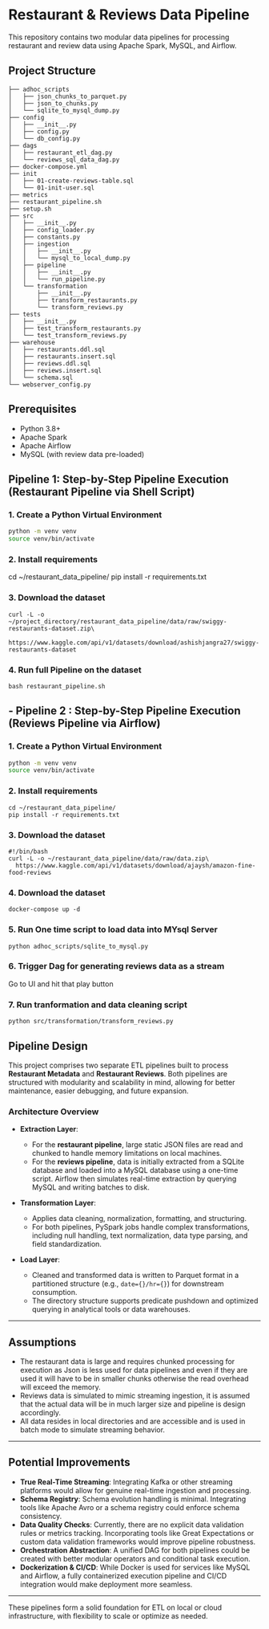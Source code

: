 #  Restaurant & Reviews Data Pipeline

This repository contains two modular data pipelines for processing restaurant and review data using Apache Spark, MySQL, and Airflow.

## Project Structure

```project/
├── adhoc_scripts
│   ├── json_chunks_to_parquet.py
│   ├── json_to_chunks.py
│   └── sqlite_to_mysql_dump.py
├── config
│   ├── __init__.py
│   ├── config.py
│   └── db_config.py
├── dags
│   ├── restaurant_etl_dag.py
│   └── reviews_sql_data_dag.py
├── docker-compose.yml
├── init
│   ├── 01-create-reviews-table.sql
│   └── 01-init-user.sql
├── metrics
├── restaurant_pipeline.sh
├── setup.sh
├── src
│   ├── __init__.py
│   ├── config_loader.py
│   ├── constants.py
│   ├── ingestion
│   │   ├── __init__.py
│   │   └── mysql_to_local_dump.py
│   ├── pipeline
│   │   ├── __init__.py
│   │   └── run_pipeline.py
│   └── transformation
│       ├── __init__.py
│       ├── transform_restaurants.py
│       └── transform_reviews.py
├── tests
│   ├── __init__.py
│   ├── test_transform_restaurants.py
│   └── test_transform_reviews.py
├── warehouse
│   ├── restaurants.ddl.sql
│   ├── restaurants.insert.sql
│   ├── reviews.ddl.sql
│   ├── reviews.insert.sql
│   └── schema.sql
└── webserver_config.py
```

## Prerequisites

- Python 3.8+
- Apache Spark
- Apache Airflow
- MySQL (with review data pre-loaded)

## Pipeline 1: Step-by-Step Pipeline Execution (Restaurant Pipeline via Shell Script)

### 1. Create a Python Virtual Environment

```bash
python -m venv venv
source venv/bin/activate
```
### 2. Install requirements 

cd ~/restaurant_data_pipeline/
pip install -r requirements.txt

### 3. Download the dataset

```#!/bin/bash
curl -L -o ~/project_directory/restaurant_data_pipeline/data/raw/swiggy-restaurants-dataset.zip\
  https://www.kaggle.com/api/v1/datasets/download/ashishjangra27/swiggy-restaurants-dataset
```
### 4. Run full Pipeline on the dataset

```bash restaurant_pipeline.sh```


## - Pipeline 2 : Step-by-Step Pipeline Execution (Reviews Pipeline via Airflow)

### 1. Create a Python Virtual Environment

```bash
python -m venv venv
source venv/bin/activate
```

### 2. Install requirements 
```
cd ~/restaurant_data_pipeline/
pip install -r requirements.txt

```
### 3. Download the dataset
```
#!/bin/bash
curl -L -o ~/restaurant_data_pipeline/data/raw/data.zip\
  https://www.kaggle.com/api/v1/datasets/download/ajaysh/amazon-fine-food-reviews
```
### 4. Download the dataset
```
docker-compose up -d
```
### 5. Run One time script to load data into MYsql Server
```
python adhoc_scripts/sqlite_to_mysql.py
```
### 6. Trigger Dag for generating reviews data as a stream

Go to UI and hit that play button

### 7. Run tranformation and data cleaning script
```
python src/transformation/transform_reviews.py
```



## Pipeline Design

This project comprises two separate ETL pipelines built to process **Restaurant Metadata** and **Restaurant Reviews**. Both pipelines are structured with modularity and scalability in mind, allowing for better maintenance, easier debugging, and future expansion.

### Architecture Overview

- **Extraction Layer**: 
  - For the **restaurant pipeline**, large static JSON files are read and chunked to handle memory limitations on local machines.
  - For the **reviews pipeline**, data is initially extracted from a SQLite database and loaded into a MySQL database using a one-time script. Airflow then simulates real-time extraction by querying MySQL and writing batches to disk.

- **Transformation Layer**:
  - Applies data cleaning, normalization, formatting, and structuring.
  - For both pipelines, PySpark jobs handle complex transformations, including null handling, text normalization, data type parsing, and field standardization.

- **Load Layer**:
  - Cleaned and transformed data is written to Parquet format in a partitioned structure (e.g., `date={}/hr={}`) for downstream consumption.
  - The directory structure supports predicate pushdown and optimized querying in analytical tools or data warehouses.

---

## Assumptions

- The restaurant data is large and requires chunked processing for execution as Json is less used for data pipelines and even if they are used it will have to be in smaller chunks otherwise the read overhead will exceed the memory.
- Reviews data is simulated to mimic streaming ingestion, it is assumed that the actual data will be in much larger size and pipeline is design accordingly.
- All data resides in local directories and are accessible and is used in batch mode to simulate streaming behavior.

---

## Potential Improvements

- **True Real-Time Streaming**: Integrating Kafka or other streaming platforms would allow for genuine real-time ingestion and processing.
- **Schema Registry**: Schema evolution handling is minimal. Integrating tools like Apache Avro or a schema registry could enforce schema consistency.
- **Data Quality Checks**: Currently, there are no explicit data validation rules or metrics tracking. Incorporating tools like Great Expectations or custom data validation frameworks would improve pipeline robustness.
- **Orchestration Abstraction**: A unified DAG for both pipelines could be created with better modular operators and conditional task execution.
- **Dockerization & CI/CD**: While Docker is used for services like MySQL and Airflow, a fully containerized execution pipeline and CI/CD integration would make deployment more seamless.

---

These pipelines form a solid foundation for ETL on local or cloud infrastructure, with flexibility to scale or optimize as needed.
